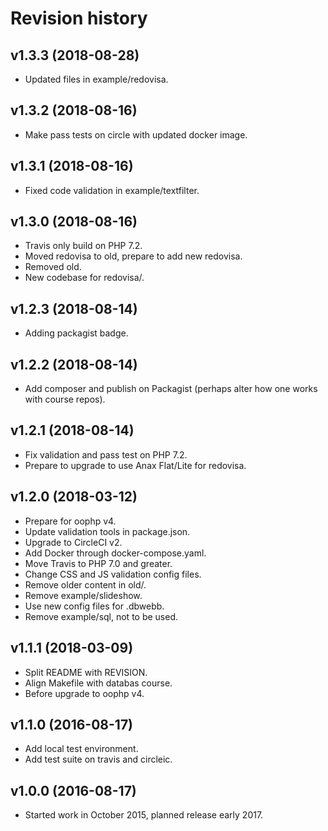 Revision history
===================


v1.3.3 (2018-08-28)
--------------------

* Updated files in example/redovisa.



v1.3.2 (2018-08-16)
--------------------

* Make pass tests on circle with updated docker image.



v1.3.1 (2018-08-16)
--------------------

* Fixed code validation in example/textfilter.



v1.3.0 (2018-08-16)
--------------------

* Travis only build on PHP 7.2.
* Moved redovisa to old, prepare to add new redovisa.
* Removed old.
* New codebase for redovisa/.



v1.2.3 (2018-08-14)
--------------------

* Adding packagist badge.



v1.2.2 (2018-08-14)
--------------------

* Add composer and publish on Packagist (perhaps alter how one works with course repos).



v1.2.1 (2018-08-14)
--------------------

* Fix validation and pass test on PHP 7.2.
* Prepare to upgrade to use Anax Flat/Lite for redovisa.



v1.2.0 (2018-03-12)
--------------------

* Prepare for oophp v4.
* Update validation tools in package.json.
* Upgrade to CircleCI v2.
* Add Docker through docker-compose.yaml.
* Move Travis to PHP 7.0 and greater.
* Change CSS and JS validation config files.
* Remove older content in old/.
* Remove example/slideshow.
* Use new config files for .dbwebb.
* Remove example/sql, not to be used.



v1.1.1 (2018-03-09)
--------------------

* Split README with REVISION.
* Align Makefile with databas course.
* Before upgrade to oophp v4.



v1.1.0 (2016-08-17)
--------------------

* Add local test environment.
* Add test suite on travis and circleic.



v1.0.0 (2016-08-17)
--------------------

* Started work in October 2015, planned release early 2017.
